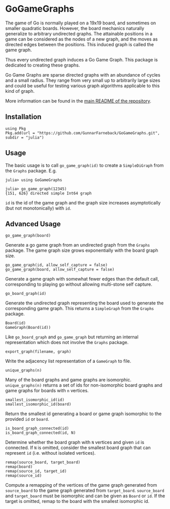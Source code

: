 # GoGameGraphs

The game of Go is normally played on a 19x19 board, and sometimes on
smaller quadratic boards. However, the board mechanics naturally
generalize to arbitrary undirected graphs. The attainable positions in
a game can be considered as the nodes of a new graph, and the moves as
directed edges between the positions. This induced graph is called the
game graph.

Thus every undirected graph induces a Go Game Graph. This package is
dedicated to creating these graphs.

Go Game Graphs are sparse directed graphs with an abundance of cycles
and a small radius. They range from very small up to arbitrarily large
sizes and could be useful for testing various graph algorithms
applicable to this kind of graph.

More information can be found in the [main README of the
repository](https://github.com/GunnarFarneback/GoGameGraphs/blob/master/README.md).

## Installation

```
using Pkg
Pkg.add(url = "https://github.com/GunnarFarneback/GoGameGraphs.git", subdir = "julia")
```

## Usage

The basic usage is to call `go_game_graph(id)` to create a
`SimpleDiGraph` from the `Graphs` package. E.g.
```
julia> using GoGameGraphs

julia> go_game_graph(12345)
{151, 626} directed simple Int64 graph
```

`id` is the id of the game graph and the graph size increases
asymptotically (but not monotonically) with `id`.

## Advanced Usage

    go_game_graph(board)

Generate a go game graph from an undirected graph from the `Graphs`
package. The game graph size grows exponentially with the board graph
size.

    go_game_graph(id, allow_self_capture = false)
    go_game_graph(board, allow_self_capture = false)

Generate a game graph with somewhat fewer edges than the default
call, corresponding to playing go without allowing multi-stone self
capture.

    go_board_graph(id)

Generate the undirected graph representing the board used to generate
the corresponding game graph. This returns a `SimpleGraph` from the
`Graphs` package.

    Board(id)
    GameGraph(Board(id))

Like `go_board_graph` and `go_game_graph` but returning an internal
representation which does not involve the `Graphs` package.

    export_graph(filename, graph)

Write the adjacency list representation of a `GameGraph` to file.

    unique_graphs(n)

Many of the board graphs and game graphs are isomorphic.
`unique_graphs(n)` returns a set of ids for non-isomorphic board
graphs and game graphs for boards with `n` vertices.

    smallest_isomorphic_id(id)
    smallest_isomorphic_id(board)

Return the smallest id generating a board or game graph isomorphic to
the provided `id` or `board`.

    is_board_graph_connected(id)
    is_board_graph_connected(id, N)

Determine whether the board graph with `N` vertices and given `id` is
connected. If `N` is omitted, consider the smallest board graph that
can represent `id` (i.e. without isolated vertices).

    remap(source_board, target_board)
    remap(board)
    remap(source_id, target_id)
    remap(source_id)

Compute a remapping of the vertices of the game graph generated from
`source_board` to the game graph generated from `target_board`.
`source_board` and `target_board` must be isomorphic and can be given
as `Board` or `id`. If the target is omitted, remap to the board with
the smallest isomorphic id.
